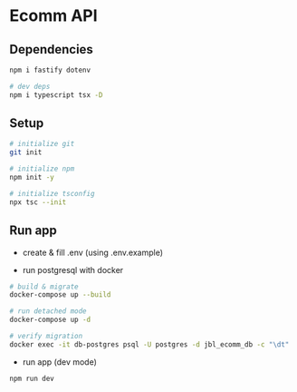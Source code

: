 # Ecomm API

## Dependencies

```sh
npm i fastify dotenv

# dev deps
npm i typescript tsx -D
```

## Setup

```sh
# initialize git
git init

# initialize npm
npm init -y

# initialize tsconfig
npx tsc --init
```

## Run app

- create & fill .env (using .env.example)

- run postgresql with docker

```sh
# build & migrate
docker-compose up --build

# run detached mode
docker-compose up -d

# verify migration
docker exec -it db-postgres psql -U postgres -d jbl_ecomm_db -c "\dt"
```

- run app (dev mode)

```sh
npm run dev
```
